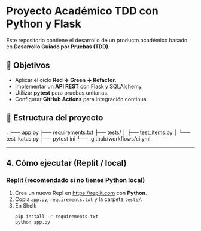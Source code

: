 # Proyecto Académico TDD con Python y Flask

Este repositorio contiene el desarrollo de un producto académico basado en **Desarrollo Guiado por Pruebas (TDD)**.  

## 🚀 Objetivos
- Aplicar el ciclo **Red → Green → Refactor**.
- Implementar un **API REST** con Flask y SQLAlchemy.
- Utilizar **pytest** para pruebas unitarias.
- Configurar **GitHub Actions** para integración continua.

## 📂 Estructura del proyecto
.
├── app.py
├── requirements.txt
├── tests/
│ ├── test_items.py
│ └── test_katas.py
├── pytest.ini
└── .github/workflows/ci.yml


---

## 4. Cómo ejecutar (Replit / local)

### Replit (recomendado si no tienes Python local)
1. Crea un nuevo Repl en https://replit.com con **Python**.  
2. Copia `app.py`, `requirements.txt` y la carpeta `tests/`.  
3. En Shell:  
   ```bash
   pip install -r requirements.txt
   python app.py
